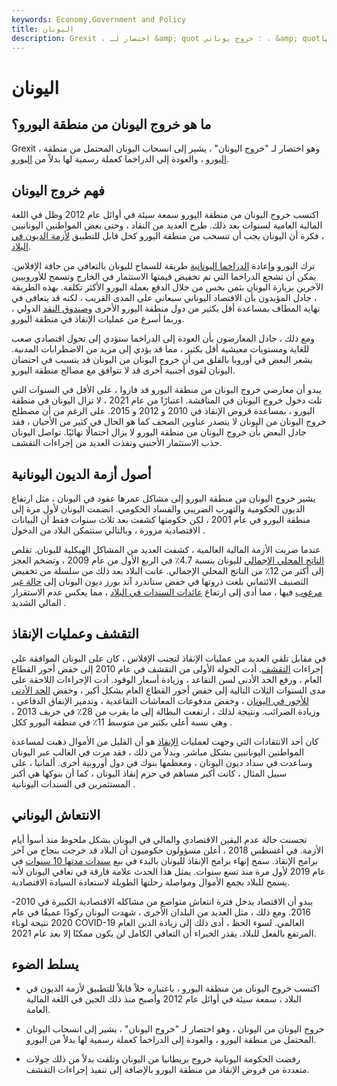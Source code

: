 ```yaml
---
keywords: Economy,Government and Policy
title: اليونان
description: Grexit ، اختصار لـ &amp; quot ؛ خروج يوناني ، &amp; quot؛ يشير إلى انسحاب اليونان المحتمل من منطقة اليورو وإعادة استخدام الدراخما كعملة لها.
---
```


# اليونان
## ما هو خروج اليونان من منطقة اليورو؟

Grexit ، وهو اختصار لـ "خروج اليونان" ، يشير إلى انسحاب اليونان المحتمل من منطقة [اليورو](/eurozone) ، والعودة إلى الدراخما كعملة رسمية لها بدلاً من [اليورو](/euro).

## فهم خروج اليونان

اكتسب خروج اليونان من منطقة اليورو سمعة سيئة في أوائل عام 2012 وظل في اللغة المالية العامية لسنوات بعد ذلك. طرح العديد من النقاد ، وحتى بعض المواطنين اليونانيين ، فكرة أن اليونان يجب أن تنسحب من منطقة اليورو كحل قابل للتطبيق [لأزمة الديون في البلاد](/european-sovereign-debt-crisis).

ترك اليورو وإعادة [الدراخما اليونانية](/greek-drachma) طريقة للسماح لليونان بالتعافي من حافة الإفلاس. يمكن أن تشجع الدراخما التي تم تخفيض قيمتها الاستثمار في الخارج وتسمح للأوروبيين الآخرين بزيارة اليونان بثمن بخس من خلال الدفع بعملة اليورو الأكثر تكلفة. بهذه الطريقة ، جادل المؤيدون بأن الاقتصاد اليوناني سيعاني على المدى القريب ، لكنه قد يتعافى في نهاية المطاف بمساعدة أقل بكثير من دول منطقة اليورو الأخرى [وصندوق النقد](/imf) الدولي ، وربما أسرع من عمليات الإنقاذ في منطقة اليورو.

ومع ذلك ، جادل المعارضون بأن العودة إلى الدراخما ستؤدي إلى تحول اقتصادي صعب للغاية ومستويات معيشية أقل بكثير ، مما قد يؤدي إلى مزيد من الاضطرابات المدنية. يشعر البعض في أوروبا بالقلق من أن خروج اليونان من اليونان قد يتسبب في احتضان اليونان لقوى أجنبية أخرى قد لا تتوافق مع مصالح منطقة اليورو.

يبدو أن معارضي خروج اليونان من منطقة اليورو قد فازوا ، على الأقل في السنوات التي تلت دخول خروج اليونان في المناقشة. اعتبارًا من عام 2021 ، لا تزال اليونان في منطقة اليورو ، بمساعدة قروض الإنقاذ في 2010 و 2012 و 2015. على الرغم من أن مصطلح خروج اليونان من اليونان لا يتصدر عناوين الصحف كما هو الحال في كثير من الأحيان ، فقد جادل البعض بأن خروج اليونان من منطقة اليورو لا يزال احتمالًا نهائيًا. تواصل اليونان جذب الاستثمار الأجنبي ونفذت العديد من إجراءات التقشف.

## أصول أزمة الديون اليونانية

يشير خروج اليونان من منطقة اليورو إلى مشاكل عمرها عقود في اليونان ، مثل ارتفاع الديون الحكومية والتهرب الضريبي والفساد الحكومي. انضمت اليونان لأول مرة إلى منطقة اليورو في عام 2001 ، لكن حكومتها كشفت بعد ثلاث سنوات فقط أن البيانات الاقتصادية مزورة ، وبالتالي ستتمكن البلاد من الدخول .

عندما ضربت الأزمة المالية العالمية ، كشفت العديد من المشاكل الهيكلية لليونان. تقلص [الناتج المحلي الإجمالي](/gdp) لليونان بنسبة 4.7٪ في الربع الأول من عام 2009 ، وتضخم العجز إلى أكثر من 12٪ من الناتج المحلي الإجمالي. عانت البلاد بعد ذلك من سلسلة من تخفيض التصنيف الائتماني بلغت ذروتها في خفض ستاندرد آند بورز ديون اليونان إلى [حالة غير مرغوب](/junkbond) فيها ، مما أدى إلى ارتفاع [عائدات السندات في البلاد](/bond-yield) ، مما يعكس عدم الاستقرار المالي الشديد .

## التقشف وعمليات الإنقاذ

في مقابل تلقي العديد من عمليات الإنقاذ لتجنب الإفلاس ، كان على اليونان الموافقة على إجراءات [التقشف](/austerity). أدت الجولة الأولى من التقشف في عام 2010 إلى خفض أجور القطاع العام ، ورفع الحد الأدنى لسن التقاعد ، وزيادة أسعار الوقود. أدت الإجراءات اللاحقة على مدى السنوات الثلاث التالية إلى خفض أجور القطاع العام بشكل أكبر ، وخفض [الحد الأدنى للأجور في اليونان](/minimum_wage) ، وخفض مدفوعات المعاشات التقاعدية ، وتدمير الإنفاق الدفاعي ، وزيادة الضرائب. ونتيجة لذلك ، ارتفعت البطالة إلى ما يقرب من 28٪ في خريف 2013 ، وهي نسبة أعلى بكثير من متوسط 11٪ في منطقة اليورو ككل .

كان أحد الانتقادات التي وجهت لعمليات [الإنقاذ](/bailout) هو أن القليل من الأموال ذهبت لمساعدة المواطنين اليونانيين بشكل مباشر. وبدلاً من ذلك ، فقد مرت في الغالب عبر اليونان وساعدت في سداد ديون اليونان ، ومعظمها بنوك في دول أوروبية أخرى. ألمانيا ، على سبيل المثال ، كانت أكبر مساهم في حزم إنقاذ اليونان ، كما أن بنوكها هي أكبر المستثمرين في السندات اليونانية .

## الانتعاش اليوناني

تحسنت حالة عدم اليقين الاقتصادي والمالي في اليونان بشكل ملحوظ منذ أسوأ أيام الأزمة. في أغسطس 2018 ، أعلن مسؤولون حكوميون أن البلاد قد خرجت بنجاح من آخر برامج الإنقاذ. سمح إنهاء برامج الإنقاذ لليونان بالبدء في بيع [سندات مدتها 10 سنوات](/bond) في عام 2019 لأول مرة منذ تسع سنوات. يمثل هذا الحدث علامة فارقة في تعافي اليونان لأنه يسمح للبلاد بجمع الأموال ومواصلة رحلتها الطويلة لاستعادة السيادة الاقتصادية.

يبدو أن الاقتصاد يدخل فترة انتعاش متواضع من مشاكله الاقتصادية الكبيرة في 2010-2016. ومع ذلك ، مثل العديد من البلدان الأخرى ، شهدت اليونان ركودًا عميقًا في عام 2020 نتيجة لوباء COVID-19 العالمي. لسوء الحظ ، أدى ذلك إلى زيادة الدين العام المرتفع بالفعل للبلاد. يقدر الخبراء أن التعافي الكامل لن يكون ممكنًا إلا بعد عام 2021.

## يسلط الضوء

- اكتسب خروج اليونان من منطقة اليورو ، باعتباره حلاً قابلاً للتطبيق لأزمة الديون في البلاد ، سمعة سيئة في أوائل عام 2012 وأصبح منذ ذلك الحين في اللغة المالية العامة.

- خروج اليونان من اليونان ، وهو اختصار لـ "خروج اليونان" ، يشير إلى انسحاب اليونان المحتمل من منطقة اليورو ، والعودة إلى الدراخما كعملة رسمية لها بدلاً من اليورو.

- رفضت الحكومة اليونانية خروج بريطانيا من اليونان وتلقت بدلاً من ذلك جولات متعددة من قروض الإنقاذ من منطقة اليورو بالإضافة إلى تنفيذ إجراءات التقشف.

